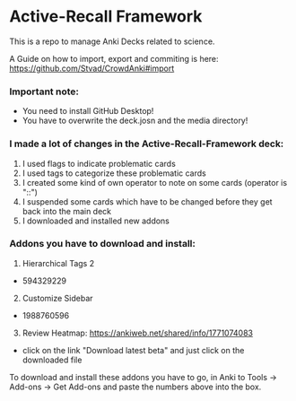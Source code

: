 # Active-Recall Framework
 
This is a repo to manage Anki Decks related to science.

A Guide on how to import, export and commiting is here:
https://github.com/Stvad/CrowdAnki#import

### Important note:
* You need to install GitHub Desktop!
* You have to overwrite the deck.josn and the media directory!

### I made a lot of changes in the Active-Recall-Framework deck: 
1. I used flags to indicate problematic cards
2. I used tags to categorize these problematic cards
3. I created some kind of own operator to note on some cards (operator is "::")
4. I suspended some cards which have to be changed before they get back into the main deck
5. I downloaded and installed new addons

### Addons you have to download and install:
1. Hierarchical Tags 2
* 594329229 
2. Customize Sidebar
* 1988760596
3. Review Heatmap: https://ankiweb.net/shared/info/1771074083
* click on the link "Download latest beta" and just click on the downloaded file

To download and install these addons you have to go, in Anki to Tools -> Add-ons -> Get Add-ons and paste the numbers above into the box.
